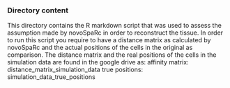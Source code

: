 ### Directory content

This directory contains the R markdown script that was used to assess the assumption made by novoSpaRc in order to reconstruct the tissue. In order to run this script you require to have a distance matrix as calculated by novoSpaRc and the actual positions of the cells in the original as comparison. The distance matrix and the real positions of the cells in the simulation data are found in the google drive as: affinity matrix: distance_matrix_simulation_data true positions: simulation_data_true_positions

